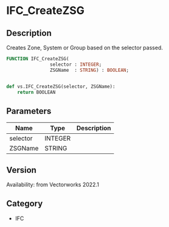 # IFC_CreateZSG

## Description
Creates Zone, System or Group based on the selector passed.

```pascal
FUNCTION IFC_CreateZSG(
				selector : INTEGER;
				ZSGName  : STRING) : BOOLEAN;
```

```python

def vs.IFC_CreateZSG(selector, ZSGName):
    return BOOLEAN
```

## Parameters
|Name|Type|Description|
|---|---|---|
|selector|INTEGER||
|ZSGName|STRING||

## Version
Availability: from Vectorworks 2022.1
## Category
* IFC

